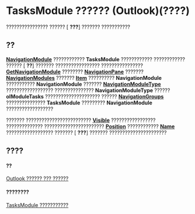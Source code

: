 
# TasksModule ?????? (Outlook)(????)

???????????????? ?????? [ **???**] ??????? ???????????


## ??

 **[NavigationModule](76565eaf-1e64-f5d4-b90f-ba156863802c.md)** ???????????? **TasksModule** ???????????? ???????????? ?????? [ **??**] ??????? ????????????????? ???????????????? **[GetNavigationModule](7c1a1313-94a4-fa68-7e70-66d85496fec0.md)** ???????? **[NavigationPane](b6538c72-6115-99fc-c926-e0532a747823.md)** ??????? **[NavigationModules](4b0743d3-0a21-488c-27b2-31ae07129a61.md)** ??????? **[Item](ee8fdd9c-2b94-29c3-7622-f6e5c8c5399c.md)** ?????????? **NavigationModule** ??????????? **NavigationModule** ??????? **[NavigationModuleType](ee1fc78a-9720-c8d0-964c-0178ddbe8af6.md)** ?????????????????? ??????????????? **NavigationModuleType** ?????? **olModuleTasks** ????????????????????? ?????? **[NavigationGroups](c80707ff-216c-083a-475b-6de95621b775.md)** ??????????????? **TasksModule** ????????? **NavigationModule** ??????????????????

??????? ????????????????????????? **[Visible](d04827e6-7e12-7acd-24e0-b72c21082683.md)** ????????????????? ?????????????? ??????????????????????? **[Position](a4166776-dc7a-07d3-b9a2-b187c7a3d821.md)** ???????????? **[Name](fa550b4d-1184-ee14-5285-20fe30c08db1.md)** ?????????????????? ??????? [ **???**] ??????? ??????????????????????


## ????


#### ??


[Outlook ?????? ??? ??????](73221b13-d8d8-99b8-3394-b95dbbfd5ddc.md)
#### ????????


[TasksModule ???????????](http://msdn.microsoft.com/library/78274654-8df6-f34f-1460-8f1d36f0a15c%28Office.15%29.aspx)